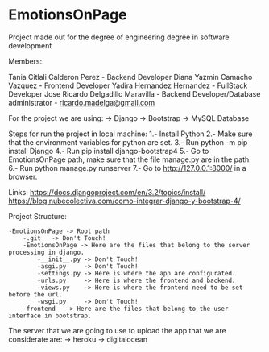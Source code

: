 # EmotionsOnPage
Project made out for the degree of engineering degree in software development

Members:

Tania Citlali Calderon Perez - Backend Developer
Diana Yazmin Camacho Vazquez - Frontend Developer
Yadira Hernandez Hernandez - FullStack Developer
Jose Ricardo Delgadillo Maravilla - Backend Developer/Database administrator - ricardo.madelga@gmail.com

For the project we are using:
    -> Django
    -> Bootstrap
    -> MySQL Database

Steps for run the project in local machine:
    1.- Install Python
    2.- Make sure that the environment variables for python are set.
    3.- Run python -m pip install Django
    4.- Run pip install django-bootstrap4
    5.- Go to EmotionsOnPage path, make sure that the file manage.py are in the path.
    6.- Run python manage.py runserver
    7.- Go to http://127.0.0.1:8000/ in a browser.

Links:  https://docs.djangoproject.com/en/3.2/topics/install/
        https://blog.nubecolectiva.com/como-integrar-django-y-bootstrap-4/

Project Structure:

    -EmotionsOnPage -> Root path
        -.git   -> Don't Touch!
        -EmotionsOnPage -> Here are the files that belong to the server processing in django.
            -__init__.py -> Don't Touch!
            -asgi.py     -> Don't Touch!
            -settings.py -> Here is where the app are configurated.
            -urls.py     -> Here is where the frontend and backend.
            -views.py    -> Here is where the frontend need to be set before the url.
            -wsgi.py     -> Don't Touch!
        -frontend   -> Here are the files that belong to the user interface in bootstrap.

The server that we are going to use to upload the app that we are considerate are:
    -> heroku
    -> digitalocean
